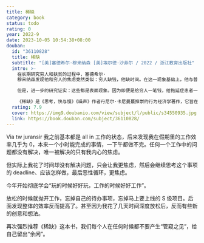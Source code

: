 ```yaml
---
title: 稀缺
category: book
status: todo
rating: 0
year: 2022-9
date: 2023-10-05 10:54:38+08:00
douban:
  id: "36110828"
  title: 稀缺
  subtitle: "[美]塞德希尔·穆来纳森 [美]埃尔德·沙菲尔 / 2022 / 浙江教育出版社"
  intro: >-
    在长期研究穷人和扶贫的过程中，塞德希尔·
    穆来纳森发现他和穷人的焦虑竟然类似：穷人缺钱，他缺时间。在这一现象基础上，他与普林斯顿大学心理学教授埃尔德·沙菲尔进行了大量的实验室研究和现实调查，却发现了一个存在于世人中间的惊人真相：穷困之人会永远缺钱，而忙碌之人会永远缺时间。

    但是，进一步的研究证实：这些都是表面现象。因为即便是给穷人一笔钱，给拖延症患者一些时间，他们也无法变得富足和有效率。为什么稀缺心态会让我们无法摆脱稀缺?因为处于稀缺中的人，其心智容量和认知能力会受到很大限制，从而导致其习惯于应付匮乏的行为模式。在长期性的资源（钱、时间）稀缺中，人们已经形成了“管窥”之见，只能看到“管子”之中的事物，虽然这有可能为我们带来“专注红利”（短期的富裕或效率），但是从长远来看，这种“专心致志”反而会让我们产生“权衡式思维”，不断增加我们的带宽负担——当1元钱的价值在穷人与富人之间产生了巨大差异时，当印度金奈的街头小贩们陷入了无止境的借贷压力时，当每个人都处在多任务处理的“杂耍”状态中时……稀缺就会俘获我们的大脑，渐渐让我们失去认知能力和执行控制力，变得更加愚笨和冲动。

    《稀缺》是《思考，快与慢》《噪声》作者丹尼尔·卡尼曼蕞推崇的行为经济学著作，它旨在揭示稀缺心态的各种复杂成因，并提出以“余闲”牵制稀缺的应对之法。个人如何才能摆脱财务困境，组织如何才能重获时间，而社会又如何才能帮助穷人?只有对“带宽”进行合理的规划和管理，我们才有可能从稀缺走向富足。
  rating: 7.9
  cover: https://img9.doubanio.com/view/subject/l/public/s34550935.jpg
  link: https://book.douban.com/subject/36110828/
---
```


Via tw juransir 我之前基本都是 all in 工作的状态，后来发现我在假期里的工作效率几乎为 0，本来一个小时能完成的事情，一下午都做不完。任何一个工作中的问题都没有解决，唯一被解决的只有我内心的焦虑。

但实际上我花了时间却没有解决问题，只会让我更焦虑，然后会继续思考这个事项的 deadline、应该怎样做，最后恶性循环，更焦虑。

今年开始彻底学会“玩的时候好好玩，工作的时候好好工作”。

放松的时候就抛开工作，忘掉自己的待办事项，忘掉马上要上线的 S 级项目。后面发现整体的效率反而提高了。甚至因为我花了几天时间深度放松后，反而有些新的创意和想法。

再次强烈推荐《稀缺》这本书，我们每个人在任何时候都不要产生“管窥之见”，给自己留出“余闲”。

